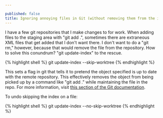 ```yaml
---

published: false
title: Ignoring annoying files in Git (without removing them from the index)
---
```

I have a few git repositories that I make changes to for work. When adding files to the staging area with "git add .", sometimes there are extraneous XML files that get added that I don't want there. I don't want to do a "git rm," however, because that would remove the file from the repository. How to solve this conundrum? "git update-index" to the rescue.

{% highlight shell %}
git update-index --skip-worktree <file or folder name>
{% endhighlight %}

This sets a flag in git that tells it to pretend the object specified is up to date with the remote repository. This effectively removes the object from being picked up by a command like "git add ." while maintaining the file in the repo. For more information, visit [this section of the Git documentation](http://git-scm.com/docs/git-update-index).

To undo skipping the index on a file:

{% highlight shell %}
git update-index --no-skip-worktree <file>
{% endhighlight %}
